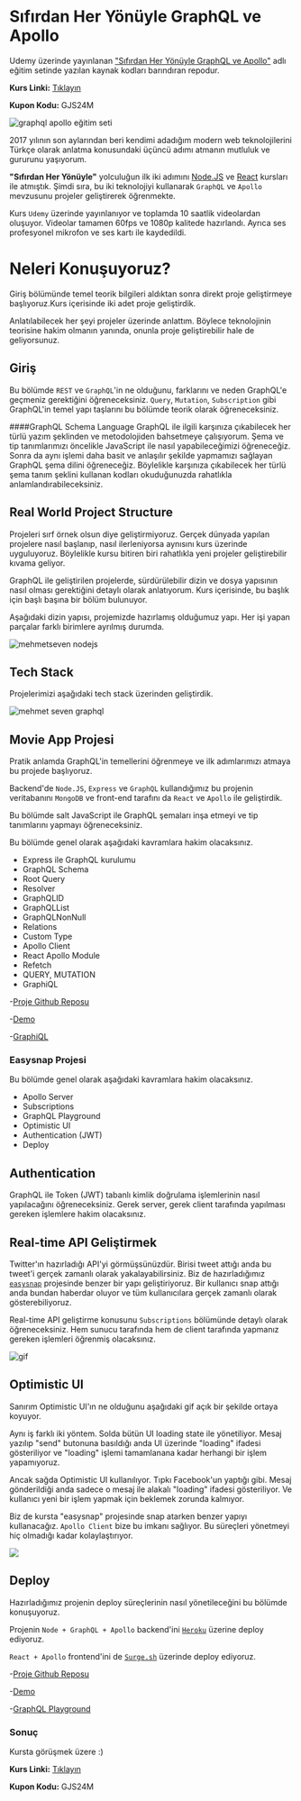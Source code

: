 # Sıfırdan Her Yönüyle GraphQL ve Apollo

Udemy üzerinde yayınlanan ["Sıfırdan Her Yönüyle GraphQL ve Apollo"](https://www.udemy.com/graphql-apollo-egitimi/?couponCode=GJS24M) adlı eğitim setinde yazılan kaynak kodları barındıran repodur.

**Kurs Linki:** [Tıklayın](https://www.udemy.com/graphql-apollo-egitimi/?couponCode=GJS24M)

**Kupon Kodu:** GJS24M


![graphql apollo eğitim seti](https://mehmetseven.net/content/images/2018/11/graphql-apollo-nodejs-react-mehmet-seven.jpg)

2017 yılının son aylarından beri kendimi adadığım modern web teknolojilerini Türkçe olarak anlatma konusundaki üçüncü adımı atmanın mutluluk ve gururunu yaşıyorum.

**"Sıfırdan Her Yönüyle"** yolculuğun ilk iki adımını [Node.JS](https://goo.gl/n87XxS) ve [React](https://goo.gl/7eGkcS) kursları ile atmıştık. Şimdi sıra, bu iki teknolojiyi kullanarak `GraphQL` ve `Apollo` mevzusunu projeler geliştirerek öğrenmekte.

Kurs `Udemy` üzerinde yayınlanıyor ve toplamda 10 saatlik videolardan oluşuyor. Videolar tamamen 60fps ve 1080p kalitede hazırlandı. Ayrıca ses profesyonel mikrofon ve ses kartı ile kaydedildi.


# Neleri Konuşuyoruz?

Giriş bölümünde temel teorik bilgileri aldıktan sonra direkt proje geliştirmeye başlıyoruz.Kurs içerisinde iki adet proje geliştirdik.

Anlatılabilecek her şeyi projeler üzerinde anlattım. Böylece teknolojinin teorisine hakim olmanın yanında, onunla proje geliştirebilir hale de geliyorsunuz.


## Giriş
Bu bölümde `REST` ve `GraphQL`'in ne olduğunu, farklarını ve neden GraphQL'e geçmeniz gerektiğini öğreneceksiniz.
`Query`, `Mutation`, `Subscription` gibi GraphQL'in temel yapı taşlarını bu bölümde teorik olarak öğreneceksiniz.

####GraphQL Schema Language
GraphQL ile ilgili karşınıza çıkabilecek her türlü yazım şeklinden ve metodolojiden bahsetmeye çalışıyorum. Şema ve tip tanımlarımızı öncelikle JavaScript ile nasıl yapabileceğimizi öğreneceğiz. Sonra da aynı işlemi daha basit ve anlaşılır şekilde yapmamızı sağlayan GraphQL şema dilini öğreneceğiz. Böylelikle karşınıza çıkabilecek her türlü şema tanım şeklini kullanan kodları okuduğunuzda rahatlıkla anlamlandırabileceksiniz.


## Real World Project Structure
Projeleri sırf örnek olsun diye geliştirmiyoruz. Gerçek dünyada yapılan projelere nasıl başlanıp, nasıl ilerleniyorsa aynısını kurs üzerinde uyguluyoruz. Böylelikle kursu bitiren biri rahatlıkla yeni projeler geliştirebilir kıvama geliyor.

GraphQL ile geliştirilen projelerde, sürdürülebilir dizin ve dosya yapısının nasıl olması gerektiğini detaylı olarak anlatıyorum. Kurs içerisinde, bu başlık için başlı başına bir bölüm bulunuyor.

Aşağıdaki dizin yapısı, projemizde hazırlamış olduğumuz yapı. Her işi yapan parçalar farklı birimlere ayrılmış durumda.

![mehmetseven nodejs](https://mehmetseven.net/content/images/2018/11/graphql-project-structure-1.jpg)



## Tech Stack
Projelerimizi aşağıdaki tech stack üzerinden geliştirdik.

![mehmet seven graphql](https://mehmetseven.net/content/images/2018/11/graphql-react-nodejs-dersleri.png)




## Movie App Projesi
Pratik anlamda GraphQL'in temellerini öğrenmeye ve ilk adımlarımızı atmaya bu projede başlıyoruz.

Backend'de `Node.JS`, `Express` ve `GraphQL` kullandığımız bu projenin veritabanını `MongoDB` ve front-end tarafını da `React` ve `Apollo` ile geliştirdik.

Bu bölümde salt JavaScript ile GraphQL şemaları inşa etmeyi ve tip tanımlarını yapmayı öğreneceksiniz.

Bu bölümde genel olarak aşağıdaki kavramlara hakim olacaksınız.

- Express ile GraphQL kurulumu
- GraphQL Schema
- Root Query
- Resolver
- GraphQLID
- GraphQLList
- GraphQLNonNull
- Relations
- Custom Type
- Apollo Client
- React Apollo Module
- Refetch
- QUERY, MUTATION
- GraphiQL



-[Proje Github Reposu](https://github.com/meseven/graphql-movie-app)

-[Demo](http://graphql-movieapp.surge.sh/)

-[GraphiQL](http://54.86.4.87:5000/graphql)



### Easysnap Projesi

Bu bölümde genel olarak aşağıdaki kavramlara hakim olacaksınız.

- Apollo Server
- Subscriptions
- GraphQL Playground
- Optimistic UI
- Authentication (JWT)
- Deploy

## Authentication
GraphQL ile Token (JWT) tabanlı kimlik doğrulama işlemlerinin nasıl yapılacağını öğreneceksiniz. Gerek server, gerek client tarafında yapılması gereken işlemlere hakim olacaksınız.

## Real-time API Geliştirmek
Twitter'ın hazırladığı API'yi görmüşsünüzdür. Birisi tweet attığı anda bu tweet'i gerçek zamanlı olarak yakalayabilirsiniz. Biz de hazırladığımız [`easysnap`](https://github.com/meseven/easysnap) projesinde benzer bir yapı geliştiriyoruz. Bir kullanıcı snap attığı anda bundan haberdar oluyor ve tüm kullanıcılara gerçek zamanlı olarak gösterebiliyoruz.

Real-time API geliştirme konusunu `Subscriptions` bölümünde detaylı olarak öğreneceksiniz. Hem sunucu tarafında hem de client tarafında yapmanız gereken işlemleri öğrenmiş olacaksınız.

![gif](https://mehmetseven.net/content/images/2018/11/newest.gif)


## Optimistic UI
Sanırım Optimistic UI'ın ne olduğunu aşağıdaki gif açık bir şekilde ortaya koyuyor.

Aynı iş farklı iki yöntem. Solda bütün UI loading state ile yönetiliyor. Mesaj yazılıp "send" butonuna basıldığı anda UI üzerinde "loading" ifadesi gösteriliyor ve "loading" işlemi tamamlanana kadar herhangi bir işlem yapamıyoruz.

Ancak sağda Optimistic UI kullanılıyor. Tıpkı Facebook'un yaptığı gibi. Mesaj gönderildiği anda sadece o mesaj ile alakalı "loading" ifadesi gösteriliyor. Ve kullanıcı yeni bir işlem yapmak için beklemek zorunda kalmıyor.

Biz de kursta "easysnap" projesinde snap atarken benzer yapıyı kullanacağız.
`Apollo Client` bize bu imkanı sağlıyor. Bu süreçleri yönetmeyi hiç olmadığı kadar kolaylaştırıyor.

![](https://mehmetseven.net/content/images/2018/11/ezgif-4-85a8a29bcf9b.gif)

## Deploy
Hazırladığımız projenin deploy süreçlerinin nasıl yönetileceğini bu bölümde konuşuyoruz.

Projenin `Node + GraphQL + Apollo` backend'ini [`Heroku`](https://heroku.com) üzerine deploy ediyoruz.

`React + Apollo` frontend'ini de [`Surge.sh`](https://surge.sh/) üzerinde deploy ediyoruz.

-[Proje Github Reposu](https://github.com/meseven/easysnap)

-[Demo](http://easysnap.surge.sh/)

-[GraphQL Playground](http://54.86.4.87:4001/graphql)

### Sonuç

Kursta görüşmek üzere :)

**Kurs Linki:** [Tıklayın](https://www.udemy.com/graphql-apollo-egitimi/?couponCode=GJS24M)

**Kupon Kodu:** GJS24M